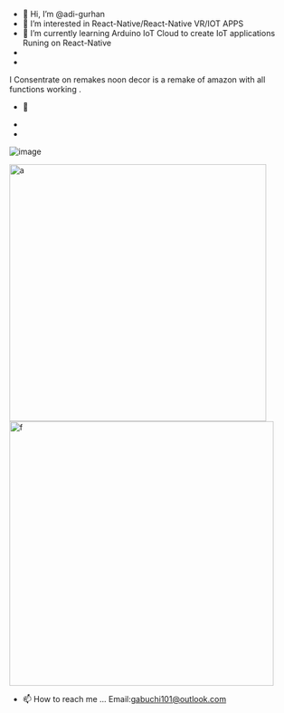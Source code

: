 - 👋 Hi, I’m @adi-gurhan
- 👀 I’m interested in React-Native/React-Native VR/IOT APPS 
- 🌱 I’m currently learning Arduino IoT Cloud to create IoT applications Runing on React-Native 
-   
-   
I Consentrate on remakes noon decor is a remake of amazon with all functions working . 
- 💞️ 



-        
-
<!---
adi-gurhan/adi-gurhan is a ✨ special ✨ repository because its `README.md` (this file) appears on your GitHub profile.
You can click the Preview link to take a look at your changes.
--->
![image](https://user-images.githubusercontent.com/59841689/182038264-fbf4caa7-60f3-4386-858d-4e3c89fd1425.png)

<img width="454" alt="a" src="https://user-images.githubusercontent.com/59841689/188305178-0b9e49b3-fd22-404c-9d18-8cf437d91d5d.PNG">



<img width="467" alt="f" src="https://user-images.githubusercontent.com/59841689/188305217-b1178474-7f38-44a6-8d6f-cf95dea147b2.PNG">






- 📫 How to reach me ...
    Email:gabuchi101@outlook.com
 
